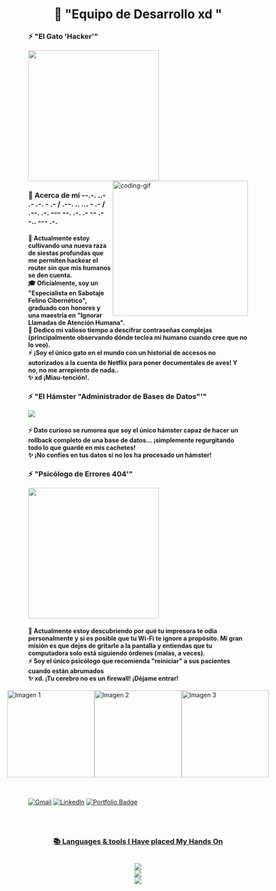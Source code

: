 



<!--<h1 align="left">
<img width="100%" src="https://readme-typing-svg.herokuapp.com/?font=Righteous&size=40&center=true&vCenter=true&width=800&height=70&duration=4000&lines=Hello!+👋;+MASTERJUDAH+here+🔥+!;"  alt="Typing Animation" style="width:100%"/>-->


<!-- Greeting -->
</h1>
<h1 align="center">  👻                     "Equipo de Desarrollo xd "  </h1>

<h3 align="left">⚡ "El Gato 'Hacker'"</h3>
<a >
  <img src="https://github.com/user-attachments/assets/ec19493f-a974-42a4-a573-06b946347529" width="300" height="auto" />
</a>
    
<!--👀VIEWS / 🌐WEBSITE: https://github.com/antonkomarev/github-profile-views-counter -->
<img align="right" alt="coding-gif" width="310" src="https://github.com/JoshuaThadi/JoshuaThadi/blob/main/transparent_gitgif.gif">


<!-- about me -->
 <h3 align="left">💫 Acerca de mi --.-. ..- .- .-. - .- / .--. .. ... - .- / .--. .-. --- --. .-. .- -- .- -.. --- .-.</h3>



<!--<p align="left"> <a href="https://twitter.com/" target="blank"><img src="https://img.shields.io/twitter/follow/?logo=twitter&style=for-the-badge" alt="" /></a> </p>
<div align="left">-->
<h4> 
 🌱  Actualmente estoy cultivando una nueva raza de siestas profundas que me permiten hackear el router sin que mis humanos se den cuenta.</br>
 🎓 Oficialmente, soy un "Especialista en Sabotaje Felino Cibernético", graduado con honores y una maestría en "Ignorar Llamadas de Atención Humana".</br>
 💬 Dedico mi valioso tiempo a descifrar contraseñas complejas (principalmente observando dónde teclea mi humano cuando cree que no lo veo).</br> <!-- pist   ..- ... ..- .-. .. --- ---... / .--. .- - .. - .- ...  pist-->
 ⚡ ¡Soy el único gato en el mundo con un historial de accesos no autorizados a la cuenta de Netflix para poner documentales de aves! Y no, no me arrepiento de nada..</br>
 ✨ xd ¡Miau-tención!. <div align="left"> 
</div></h4>


<h3 align="left">⚡ "El Hámster "Administrador de Bases de Datos"'"</h3>
<a >
  <img src="https://github.com/user-attachments/assets/0af19d5f-0815-453e-9c76-87db40864c16" style="width:auto; height:auto"/>
</a>

<h4> 
 <!--  🌱 MNQWIYLWMV5GK43UMFZW2YLTMNSXEY3B .</br>
 🎓 aGF5cGlzdGFzdmFsaW9zYXM </br>
 💬 cG9yZWplbXBsb3VzdWFyaW9HQVRPTUFMTw </br> -->
 ⚡ Dato curioso se rumorea que soy el único hámster capaz de hacer un rollback completo de una base de datos... ¡simplemente regurgitando todo lo que guardé en mis cachetes!</br>
 ✨  ¡No confíes en tus datos si no los ha procesado un hámster! <div align="left"> 
</div></h4>


<h3 align="left">⚡ "Psicólogo de Errores 404'"</h3>
<a >
  <img src="https://github.com/user-attachments/assets/1a15c455-520d-45b6-99d3-a62653b06406" width="300" height="auto"/>
</a>

<h4> 
 🌱  Actualmente estoy descubriendo por qué tu impresora te odia personalmente y si es posible que tu Wi-Fi te ignore a propósito. Mi gran misión es que dejes de gritarle a la pantalla y entiendas que tu computadora solo está siguiendo órdenes (malas, a veces). </br>
 ⚡ Soy el único psicólogo que recomienda "reiniciar" a sus pacientes cuando están abrumados </br>
 ✨ xd. ¡Tu cerebro no es un firewall! ¡Déjame entrar!  <div align="left"> 
</div></h4>



<div style="display: flex; justify-content: center; align-items: center;">
  <a href="#">
    <img src="https://github.com/user-attachments/assets/10e5fcbf-3f94-4524-aa9c-8be1653e331a" width="200px" alt="Imagen 1"/>
  </a>
  <a href="#">
    <img src="https://github.com/user-attachments/assets/9fc417bb-6edf-4e86-a757-1e25afa9662d" width="200px" alt="Imagen 2"/>
  </a>
  <a href="#">
    <img src="https://github.com/user-attachments/assets/50cff220-1f15-413e-bc1d-2104a2801eed" width="200px" alt="Imagen 3"/>
  </a>
</div>


<br/><br/>
<a href="mailto:LaclaveEstaEnBuscar.com"><img src="https://img.shields.io/badge/Gmail-333333?style=for-the-badge&logo=gmail&logoColor=red" alt="Gmail" /></a> 
  <a href="https://vm.tiktok.com/ZMSNB9aP4/" target="_blank"><img src="https://img.shields.io/badge/LinkedIn-0077B5?style=for-the-badge&logo=linkedin&logoColor=white" alt="LinkedIn" /></a> 
    <a href="https://masterjudah-bashfolio.netlify.app/" target="_blank">
  <img src="https://img.shields.io/badge/Bashfolio-505050?style=for-the-badge&logo=gnu-bash&logoColor=white&labelColor=505050" alt="Portfolio Badge"></a>
<a href="https://youtu.be/ld4nzao5XAc?si=JTErzuRWJzxwQb45?igsh=M2R1MGd2eHA2Mm4w" target="_blank">



  
  <!--<a href="https://joshuathadi.github.io" target="_blank"><img src="https://img.shields.io/badge/Portfolio-FF5722?style=for-the-badge&logo=todoist&logoColor=white" alt="Portfolio" /></a>
-->
</div></h4>



<br/><br/>



<!-- lang-->
<h3 align="center">📚 Languages & tools I Have placed My Hands On </h3>

<br/>

<div align="center">
  <img src="https://skillicons.dev/icons?i=cs,java,nodejs,mongodb,gitlab,cpp,react,angular,debian" /><br>
    <img src="https://skillicons.dev/icons?i=bootstrap,html,css,vscode,github,git,notion,figma,pycharm" /><br>
    <img src="https://skillicons.dev/icons?i=c,pwsh,kali,arch,ubuntu,python,javascript,mysql,atom" /><br>
</div>

<br/>




